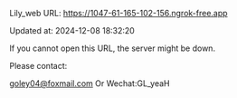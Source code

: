 Lily_web URL: https://1047-61-165-102-156.ngrok-free.app

Updated at: 2024-12-08 18:32:20

If you cannot open this URL, the server might be down.

Please contact: 

goley04@foxmail.com Or Wechat:GL_yeaH